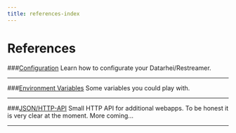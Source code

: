 ```yaml
---
title: references-index
---
```

# References
###[Configuration](../docs/references-config.html)
Learn how to configurate your Datarhei/Restreamer.

---
###[Environment Variables](../docs/references-environment-vars.html)
Some variables you could play with.

---
###[JSON/HTTP-API](../docs/references-http-api.html)
Small HTTP API for additional webapps. To be honest it is very clear at the moment. More coming...

---